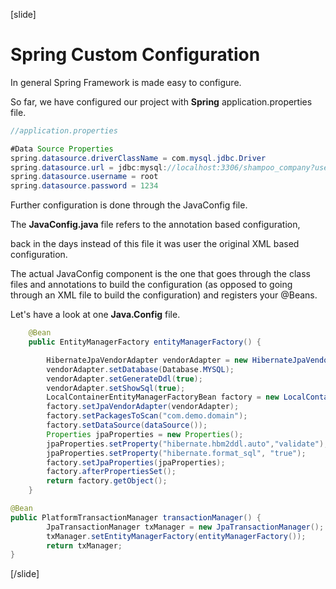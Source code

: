[slide]

# Spring Custom Configuration

In general Spring Framework is made easy to configure. 

So far, we have configured our project with **Spring** application.properties file.

```java
//application.properties

#Data Source Properties
spring.datasource.driverClassName = com.mysql.jdbc.Driver
spring.datasource.url = jdbc:mysql://localhost:3306/shampoo_company?useSSL=false&createDatabaseIfNotExist=true
spring.datasource.username = root
spring.datasource.password = 1234
```

Further configuration is done through the JavaConfig file.

The **JavaConfig.java** file refers to the annotation based configuration, 

back in the days instead of this file it was user the original XML based configuration.

The actual JavaConfig component is the one that goes through the class files and annotations to build the configuration (as opposed to going through an XML file to build the configuration) and registers your @Beans.

Let's have a look at one **Java.Config** file.

```java
    @Bean
    public EntityManagerFactory entityManagerFactory() {                //This is the JPA configuration

        HibernateJpaVendorAdapter vendorAdapter = new HibernateJpaVendorAdapter();
        vendorAdapter.setDatabase(Database.MYSQL);
        vendorAdapter.setGenerateDdl(true);
        vendorAdapter.setShowSql(true);
        LocalContainerEntityManagerFactoryBean factory = new LocalContainerEntityManagerFactoryBean();
        factory.setJpaVendorAdapter(vendorAdapter);
        factory.setPackagesToScan("com.demo.domain");                  //This is the models package.
        factory.setDataSource(dataSource());
        Properties jpaProperties = new Properties();
        jpaProperties.setProperty("hibernate.hbm2ddl.auto","validate");
        jpaProperties.setProperty("hibernate.format_sql", "true");
        factory.setJpaProperties(jpaProperties);
        factory.afterPropertiesSet();
        return factory.getObject();
    }

@Bean
public PlatformTransactionManager transactionManager() {                //Register a transaction manager.
        JpaTransactionManager txManager = new JpaTransactionManager();
        txManager.setEntityManagerFactory(entityManagerFactory());
        return txManager;
}
```

[/slide]